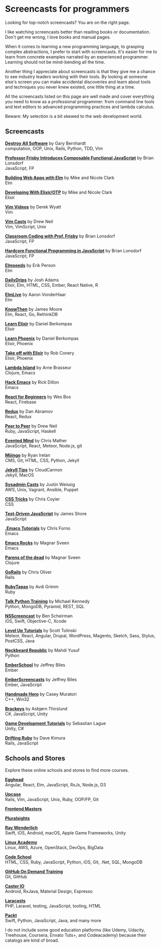 # Screencasts for programmers

Looking for top-notch screencasts? You are on the right page.

I like watching screencasts better than reading books or documentation.
Don't get me wrong, I love books and manual pages.

When it comes to learning a new programming language, to grasping
complex abstractions, I prefer to start with screencasts. It's easier for
me to learn from concrete examples narrated by an experienced programmer.
Learning should not be mind-bending all the time.

Another thing I appreciate about screencasts is that they give me a chance
to see industry leaders working with their tools. By looking at someone
else's screen you can make accidental discoveries and learn about tools
and techniques you never knew existed, one little thing at a time.

All the screencasts listed on this page are well made and cover everything
you need to know as a professional programmer: from command line tools and
text editors to advanced programming practices and lambda calculus.

Beware: My selection is a bit skewed to the web development world.

## Screencasts

[**Destroy All Software**](https://www.destroyallsoftware.com/screencasts)
by Gary Bernhardt
<br>computation, OOP, Unix, Rails, Python, TDD, Vim

[**Professor Frisby Introduces Composable Functional JavaScript**](https://egghead.io/instructors/brian-lonsdorf)
by Brian Lonsdorf
<br>JavaScript, FP

[**Building Web Apps with Elm**](https://pragmaticstudio.com/elm)
by Mike and Nicole Clark
<br>Elm

[**Developing With Elixir/OTP**](https://pragmaticstudio.com/elixir)
by Mike and Nicole Clark
<br>Elixir

[**Vim Videos**](http://derekwyatt.org/vim/tutorials/)
by Derek Wyatt
<br>Vim

[**Vim Casts**](http://vimcasts.org/episodes/archive/)
by Drew Neil
<br>Vim, VimScript, Unix

[**Classroom Coding with Prof. Frisby**](https://www.youtube.com/watch?v=h_tkIpwbsxY&list=PLK_hdtAJ4KqX0JOs_KMAmUNTNMRYhWEaC)
by Brian Lonsdorf
<br>JavaScript, FP

[**Hardcore Functional Programming in JavaScript**](https://www.pluralsight.com/courses/hardcore-functional-programming-javascript)
by Brian Lonsdorf
<br>JavaScript, FP

[**Elmseeds**](http://elmseeds.thaterikperson.com/)
by Erik Person
<br>Elm

[**DailyDrips**](https://www.dailydrip.com/)
by Josh Adams
<br>Elixir, Elm, HTML, CSS, Ember, React Native, R

[**ElmLive**](https://www.youtube.com/user/gruen0)
by Aaron VonderHaar
<br>Elm

[**KnowThen**](http://knowthen.com)
by James Moore
<br>Elm, React, Go, RethinkDB

[**Learn Elixir**](https://www.learnelixir.tv/)
by Daniel Berkompas
<br>Elixir

[**Learn Phoenix**](https://www.learnphoenix.tv/)
by Daniel Berkompas
<br>Elixir, Phoenix

[**Take off with Elixir**](https://bigmachine.io/products/take-off-with-elixir/)
by Rob Conery
<br>Elixir, Phoenix

[**Lambda Island**](https://lambdaisland.com/)
by Arne Brasseur
<br>Clojure, Emacs

[**Hack Emacs**](https://killring.org/hack-emacs/)
by Rick Dillon
<br>Emacs

[**React for Beginners**](https://reactforbeginners.com/)
by Wes Bos
<br>React, Firebase

[**Redux**](https://egghead.io/instructors/dan-abramov)
by Dan Abramov
<br>React, Redux

[**Peer to Peer**](http://peertopeer.io/)
by Drew Neil
<br>Ruby, JavaScript, Haskell

[**Evented Mind**](https://www.eventedmind.com/)
by Chris Mather
<br>JavaScript, React, Meteor, Node.js, git

[**Mijingo**](https://mijingo.com/)
by Ryan Irelan
<br>CMS, Git, HTML, CSS, Python, Jekyll

[**Jekyll Tips**](http://jekyll.tips/)
by CloudCannon
<br>Jekyll, MacOS

[**Sysadmin Casts**](https://sysadmincasts.com/)
by Justin Weissig
<br>AWS, Unix, Vagrant, Ansible, Puppet

[**CSS Tricks**](https://css-tricks.com/video-screencasts/)
by Chris Coyier
<br>CSS

[**Test-Driven JavaScript**](http://www.letscodejavascript.com/)
by James Shore
<br>JavaScript

[**.Emacs Tutorials**](https://www.youtube.com/playlist?list=PLxj9UAX4Em-IiOfvF2Qs742LxEK4owSkr)
by Chris Forno
<br>Emacs

[**Emacs Rocks**](http://emacsrocks.com/)
by Magnar Sveen
<br>Emacs

[**Parens of the dead**](http://www.parens-of-the-dead.com/)
by Magnar Sveen
<br>Clojure

[**GoRails**](https://gorails.com/)
by Chris Oliver
<br>Rails

[**RubyTapas**](https://www.rubytapas.com/)
by Avdi Grimm
<br>Ruby

[**Talk Python Training**](https://training.talkpython.fm/courses/bundle/2017-annual-bundle)
by Michael Kennedy
<br>Python, MongoDB, Pyramid, REST, SQL

[**NSScreencast**](http://nsscreencast.com/)
by Ben Scheirman
<br>iOS, Swift, Objective-C, Xcode

[**Level Up Tutorials**](https://leveluptutorials.com/)
by Scott Tolinski
<br>Meteor, React, Angular, Drupal, WordPress, Magento, Sketch, Sass, Stylus, PostCSS, Java

[**Neckbeard Republic**](http://www.neckbeardrepublic.com/)
by Mahdi Yusuf
<br>Python

[**EmberSchool**](https://www.emberschool.com/)
by Jeffrey Biles
<br>Ember

[**EmberScreencasts**](https://www.emberscreencasts.com/)
by Jeffrey Biles
<br>Ember, JavaScript

[**Handmade Hero**](https://handmadehero.org/)
by Casey Muratori
<br>C++, Win32

[**Brackeys**](https://www.youtube.com/c/brackeys)
by Asbjørn Thirslund
<br>C#, JavaScript, Unity

[**Game Development Tutorials**](https://www.youtube.com/user/Cercopithecan)
by Sebastian Lague
<br>Unity, C#

[**Drifting Ruby**](https://www.driftingruby.com/)
by Dave Kimura
<br>Rails, JavaScript

## Schools and Stores

Explore these online schools and stores to find more courses.

[**Egghead**](https://egghead.io/)
<br>Angular, React, Elm, JavaScript, RxJs, Node.js, D3

[**Upcase**](https://thoughtbot.com/upcase)
<br>Rails, Vim, JavaScript, Unix, Ruby, OOP/FP, Git

[**Frontend Masters**](https://frontendmasters.com/)

[**Pluralsights**](https://www.pluralsight.com/)

[**Ray Wenderlich**](https://www.raywenderlich.com/)
<br>Swift, iOS, Android, macOS, Apple Game Frameworks, Unity

[**Linux Academy**](https://linuxacademy.com/)
<br>Linux, AWS, Azure, OpenStack, DevOps, BigData

[**Code School**](https://www.codeschool.com/)
<br>HTML, CSS, Ruby, JavaScript, Python, iOS, Git, .Net, SQL, MongoDB

[**GitHub On Demand Training**](https://github.github.com/on-demand/)
<br>Git, GitHub

[**Caster IO**](https://caster.io/)
<br>Android, RxJava, Material Design, Espresso

[**Laracasts**](https://laracasts.com/)
<br>PHP, Laravel, testing, JavaScript, tooling, HTML

[**Packt**](https://www.packtpub.com/)
<br>Swift, Python, JavaScript, Java, and many more

I do not include some good education platforms (like Udemy, Udacity,
Treehouse, Coursera, Envato Tuts+, and Codeacademy) because their catalogs
are kind of broad.
